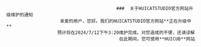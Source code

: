                                             ###  关于HUICATSTUDIO官方网站升级维护的通知
                        亲爱的用户，您好。我们的HUICATSTUDIO官方网站**正在升级中**
                       预计将在2024/7/12下午3:20维护完成。对您造成的不便，还请谅解
                                              在此期间，您可使用**HUICUB**网站
